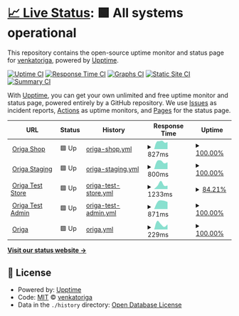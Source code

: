 # [📈 Live Status](https://venkatoriga.github.io/origamonitor): <!--live status--> **🟩 All systems operational**

This repository contains the open-source uptime monitor and status page for [venkatoriga](https://venkatoriga.github.io/origamonitor), powered by [Upptime](https://github.com/upptime/upptime).

[![Uptime CI](https://github.com/venkatoriga/origamonitor/workflows/Uptime%20CI/badge.svg)](https://github.com/venkatoriga/origamonitor/actions?query=workflow%3A%22Uptime+CI%22)
[![Response Time CI](https://github.com/venkatoriga/origamonitor/workflows/Response%20Time%20CI/badge.svg)](https://github.com/venkatoriga/origamonitor/actions?query=workflow%3A%22Response+Time+CI%22)
[![Graphs CI](https://github.com/venkatoriga/origamonitor/workflows/Graphs%20CI/badge.svg)](https://github.com/venkatoriga/origamonitor/actions?query=workflow%3A%22Graphs+CI%22)
[![Static Site CI](https://github.com/venkatoriga/origamonitor/workflows/Static%20Site%20CI/badge.svg)](https://github.com/venkatoriga/origamonitor/actions?query=workflow%3A%22Static+Site+CI%22)
[![Summary CI](https://github.com/venkatoriga/origamonitor/workflows/Summary%20CI/badge.svg)](https://github.com/venkatoriga/origamonitor/actions?query=workflow%3A%22Summary+CI%22)

With [Upptime](https://upptime.js.org), you can get your own unlimited and free uptime monitor and status page, powered entirely by a GitHub repository. We use [Issues](https://github.com/venkatoriga/origamonitor/issues) as incident reports, [Actions](https://github.com/venkatoriga/origamonitor/actions) as uptime monitors, and [Pages](https://venkatoriga.github.io/origamonitor) for the status page.

<!--start: status pages-->
<!-- This summary is generated by Upptime (https://github.com/upptime/upptime) -->
<!-- Do not edit this manually, your changes will be overwritten -->
<!-- prettier-ignore -->
| URL | Status | History | Response Time | Uptime |
| --- | ------ | ------- | ------------- | ------ |
| <img alt="" src="https://icons.duckduckgo.com/ip3/shop.origa.market.ico" height="13"> [Origa Shop](https://shop.origa.market) | 🟩 Up | [origa-shop.yml](https://github.com/venkatoriga/origamonitor/commits/HEAD/history/origa-shop.yml) | <details><summary><img alt="Response time graph" src="./graphs/origa-shop/response-time-week.png" height="20"> 827ms</summary><br><a href="https://venkatoriga.github.io/origamonitor/history/origa-shop"><img alt="Response time 827" src="https://img.shields.io/endpoint?url=https%3A%2F%2Fraw.githubusercontent.com%2Fvenkatoriga%2Forigamonitor%2FHEAD%2Fapi%2Foriga-shop%2Fresponse-time.json"></a><br><a href="https://venkatoriga.github.io/origamonitor/history/origa-shop"><img alt="24-hour response time 827" src="https://img.shields.io/endpoint?url=https%3A%2F%2Fraw.githubusercontent.com%2Fvenkatoriga%2Forigamonitor%2FHEAD%2Fapi%2Foriga-shop%2Fresponse-time-day.json"></a><br><a href="https://venkatoriga.github.io/origamonitor/history/origa-shop"><img alt="7-day response time 827" src="https://img.shields.io/endpoint?url=https%3A%2F%2Fraw.githubusercontent.com%2Fvenkatoriga%2Forigamonitor%2FHEAD%2Fapi%2Foriga-shop%2Fresponse-time-week.json"></a><br><a href="https://venkatoriga.github.io/origamonitor/history/origa-shop"><img alt="30-day response time 827" src="https://img.shields.io/endpoint?url=https%3A%2F%2Fraw.githubusercontent.com%2Fvenkatoriga%2Forigamonitor%2FHEAD%2Fapi%2Foriga-shop%2Fresponse-time-month.json"></a><br><a href="https://venkatoriga.github.io/origamonitor/history/origa-shop"><img alt="1-year response time 827" src="https://img.shields.io/endpoint?url=https%3A%2F%2Fraw.githubusercontent.com%2Fvenkatoriga%2Forigamonitor%2FHEAD%2Fapi%2Foriga-shop%2Fresponse-time-year.json"></a></details> | <details><summary><a href="https://venkatoriga.github.io/origamonitor/history/origa-shop">100.00%</a></summary><a href="https://venkatoriga.github.io/origamonitor/history/origa-shop"><img alt="All-time uptime 100.00%" src="https://img.shields.io/endpoint?url=https%3A%2F%2Fraw.githubusercontent.com%2Fvenkatoriga%2Forigamonitor%2FHEAD%2Fapi%2Foriga-shop%2Fuptime.json"></a><br><a href="https://venkatoriga.github.io/origamonitor/history/origa-shop"><img alt="24-hour uptime 100.00%" src="https://img.shields.io/endpoint?url=https%3A%2F%2Fraw.githubusercontent.com%2Fvenkatoriga%2Forigamonitor%2FHEAD%2Fapi%2Foriga-shop%2Fuptime-day.json"></a><br><a href="https://venkatoriga.github.io/origamonitor/history/origa-shop"><img alt="7-day uptime 100.00%" src="https://img.shields.io/endpoint?url=https%3A%2F%2Fraw.githubusercontent.com%2Fvenkatoriga%2Forigamonitor%2FHEAD%2Fapi%2Foriga-shop%2Fuptime-week.json"></a><br><a href="https://venkatoriga.github.io/origamonitor/history/origa-shop"><img alt="30-day uptime 100.00%" src="https://img.shields.io/endpoint?url=https%3A%2F%2Fraw.githubusercontent.com%2Fvenkatoriga%2Forigamonitor%2FHEAD%2Fapi%2Foriga-shop%2Fuptime-month.json"></a><br><a href="https://venkatoriga.github.io/origamonitor/history/origa-shop"><img alt="1-year uptime 100.00%" src="https://img.shields.io/endpoint?url=https%3A%2F%2Fraw.githubusercontent.com%2Fvenkatoriga%2Forigamonitor%2FHEAD%2Fapi%2Foriga-shop%2Fuptime-year.json"></a></details>
| <img alt="" src="https://icons.duckduckgo.com/ip3/staging.origa.market.ico" height="13"> [Origa Staging](https://staging.origa.market) | 🟩 Up | [origa-staging.yml](https://github.com/venkatoriga/origamonitor/commits/HEAD/history/origa-staging.yml) | <details><summary><img alt="Response time graph" src="./graphs/origa-staging/response-time-week.png" height="20"> 800ms</summary><br><a href="https://venkatoriga.github.io/origamonitor/history/origa-staging"><img alt="Response time 800" src="https://img.shields.io/endpoint?url=https%3A%2F%2Fraw.githubusercontent.com%2Fvenkatoriga%2Forigamonitor%2FHEAD%2Fapi%2Foriga-staging%2Fresponse-time.json"></a><br><a href="https://venkatoriga.github.io/origamonitor/history/origa-staging"><img alt="24-hour response time 800" src="https://img.shields.io/endpoint?url=https%3A%2F%2Fraw.githubusercontent.com%2Fvenkatoriga%2Forigamonitor%2FHEAD%2Fapi%2Foriga-staging%2Fresponse-time-day.json"></a><br><a href="https://venkatoriga.github.io/origamonitor/history/origa-staging"><img alt="7-day response time 800" src="https://img.shields.io/endpoint?url=https%3A%2F%2Fraw.githubusercontent.com%2Fvenkatoriga%2Forigamonitor%2FHEAD%2Fapi%2Foriga-staging%2Fresponse-time-week.json"></a><br><a href="https://venkatoriga.github.io/origamonitor/history/origa-staging"><img alt="30-day response time 800" src="https://img.shields.io/endpoint?url=https%3A%2F%2Fraw.githubusercontent.com%2Fvenkatoriga%2Forigamonitor%2FHEAD%2Fapi%2Foriga-staging%2Fresponse-time-month.json"></a><br><a href="https://venkatoriga.github.io/origamonitor/history/origa-staging"><img alt="1-year response time 800" src="https://img.shields.io/endpoint?url=https%3A%2F%2Fraw.githubusercontent.com%2Fvenkatoriga%2Forigamonitor%2FHEAD%2Fapi%2Foriga-staging%2Fresponse-time-year.json"></a></details> | <details><summary><a href="https://venkatoriga.github.io/origamonitor/history/origa-staging">100.00%</a></summary><a href="https://venkatoriga.github.io/origamonitor/history/origa-staging"><img alt="All-time uptime 100.00%" src="https://img.shields.io/endpoint?url=https%3A%2F%2Fraw.githubusercontent.com%2Fvenkatoriga%2Forigamonitor%2FHEAD%2Fapi%2Foriga-staging%2Fuptime.json"></a><br><a href="https://venkatoriga.github.io/origamonitor/history/origa-staging"><img alt="24-hour uptime 100.00%" src="https://img.shields.io/endpoint?url=https%3A%2F%2Fraw.githubusercontent.com%2Fvenkatoriga%2Forigamonitor%2FHEAD%2Fapi%2Foriga-staging%2Fuptime-day.json"></a><br><a href="https://venkatoriga.github.io/origamonitor/history/origa-staging"><img alt="7-day uptime 100.00%" src="https://img.shields.io/endpoint?url=https%3A%2F%2Fraw.githubusercontent.com%2Fvenkatoriga%2Forigamonitor%2FHEAD%2Fapi%2Foriga-staging%2Fuptime-week.json"></a><br><a href="https://venkatoriga.github.io/origamonitor/history/origa-staging"><img alt="30-day uptime 100.00%" src="https://img.shields.io/endpoint?url=https%3A%2F%2Fraw.githubusercontent.com%2Fvenkatoriga%2Forigamonitor%2FHEAD%2Fapi%2Foriga-staging%2Fuptime-month.json"></a><br><a href="https://venkatoriga.github.io/origamonitor/history/origa-staging"><img alt="1-year uptime 100.00%" src="https://img.shields.io/endpoint?url=https%3A%2F%2Fraw.githubusercontent.com%2Fvenkatoriga%2Forigamonitor%2FHEAD%2Fapi%2Foriga-staging%2Fuptime-year.json"></a></details>
| <img alt="" src="https://icons.duckduckgo.com/ip3/teststore.origa.market.ico" height="13"> [Origa Test Store](https://teststore.origa.market) | 🟩 Up | [origa-test-store.yml](https://github.com/venkatoriga/origamonitor/commits/HEAD/history/origa-test-store.yml) | <details><summary><img alt="Response time graph" src="./graphs/origa-test-store/response-time-week.png" height="20"> 1233ms</summary><br><a href="https://venkatoriga.github.io/origamonitor/history/origa-test-store"><img alt="Response time 1233" src="https://img.shields.io/endpoint?url=https%3A%2F%2Fraw.githubusercontent.com%2Fvenkatoriga%2Forigamonitor%2FHEAD%2Fapi%2Foriga-test-store%2Fresponse-time.json"></a><br><a href="https://venkatoriga.github.io/origamonitor/history/origa-test-store"><img alt="24-hour response time 1233" src="https://img.shields.io/endpoint?url=https%3A%2F%2Fraw.githubusercontent.com%2Fvenkatoriga%2Forigamonitor%2FHEAD%2Fapi%2Foriga-test-store%2Fresponse-time-day.json"></a><br><a href="https://venkatoriga.github.io/origamonitor/history/origa-test-store"><img alt="7-day response time 1233" src="https://img.shields.io/endpoint?url=https%3A%2F%2Fraw.githubusercontent.com%2Fvenkatoriga%2Forigamonitor%2FHEAD%2Fapi%2Foriga-test-store%2Fresponse-time-week.json"></a><br><a href="https://venkatoriga.github.io/origamonitor/history/origa-test-store"><img alt="30-day response time 1233" src="https://img.shields.io/endpoint?url=https%3A%2F%2Fraw.githubusercontent.com%2Fvenkatoriga%2Forigamonitor%2FHEAD%2Fapi%2Foriga-test-store%2Fresponse-time-month.json"></a><br><a href="https://venkatoriga.github.io/origamonitor/history/origa-test-store"><img alt="1-year response time 1233" src="https://img.shields.io/endpoint?url=https%3A%2F%2Fraw.githubusercontent.com%2Fvenkatoriga%2Forigamonitor%2FHEAD%2Fapi%2Foriga-test-store%2Fresponse-time-year.json"></a></details> | <details><summary><a href="https://venkatoriga.github.io/origamonitor/history/origa-test-store">84.21%</a></summary><a href="https://venkatoriga.github.io/origamonitor/history/origa-test-store"><img alt="All-time uptime 84.21%" src="https://img.shields.io/endpoint?url=https%3A%2F%2Fraw.githubusercontent.com%2Fvenkatoriga%2Forigamonitor%2FHEAD%2Fapi%2Foriga-test-store%2Fuptime.json"></a><br><a href="https://venkatoriga.github.io/origamonitor/history/origa-test-store"><img alt="24-hour uptime 84.21%" src="https://img.shields.io/endpoint?url=https%3A%2F%2Fraw.githubusercontent.com%2Fvenkatoriga%2Forigamonitor%2FHEAD%2Fapi%2Foriga-test-store%2Fuptime-day.json"></a><br><a href="https://venkatoriga.github.io/origamonitor/history/origa-test-store"><img alt="7-day uptime 84.21%" src="https://img.shields.io/endpoint?url=https%3A%2F%2Fraw.githubusercontent.com%2Fvenkatoriga%2Forigamonitor%2FHEAD%2Fapi%2Foriga-test-store%2Fuptime-week.json"></a><br><a href="https://venkatoriga.github.io/origamonitor/history/origa-test-store"><img alt="30-day uptime 84.21%" src="https://img.shields.io/endpoint?url=https%3A%2F%2Fraw.githubusercontent.com%2Fvenkatoriga%2Forigamonitor%2FHEAD%2Fapi%2Foriga-test-store%2Fuptime-month.json"></a><br><a href="https://venkatoriga.github.io/origamonitor/history/origa-test-store"><img alt="1-year uptime 84.21%" src="https://img.shields.io/endpoint?url=https%3A%2F%2Fraw.githubusercontent.com%2Fvenkatoriga%2Forigamonitor%2FHEAD%2Fapi%2Foriga-test-store%2Fuptime-year.json"></a></details>
| <img alt="" src="https://icons.duckduckgo.com/ip3/testadmin.origa.market.ico" height="13"> [Origa Test Admin](https://testadmin.origa.market) | 🟩 Up | [origa-test-admin.yml](https://github.com/venkatoriga/origamonitor/commits/HEAD/history/origa-test-admin.yml) | <details><summary><img alt="Response time graph" src="./graphs/origa-test-admin/response-time-week.png" height="20"> 871ms</summary><br><a href="https://venkatoriga.github.io/origamonitor/history/origa-test-admin"><img alt="Response time 871" src="https://img.shields.io/endpoint?url=https%3A%2F%2Fraw.githubusercontent.com%2Fvenkatoriga%2Forigamonitor%2FHEAD%2Fapi%2Foriga-test-admin%2Fresponse-time.json"></a><br><a href="https://venkatoriga.github.io/origamonitor/history/origa-test-admin"><img alt="24-hour response time 871" src="https://img.shields.io/endpoint?url=https%3A%2F%2Fraw.githubusercontent.com%2Fvenkatoriga%2Forigamonitor%2FHEAD%2Fapi%2Foriga-test-admin%2Fresponse-time-day.json"></a><br><a href="https://venkatoriga.github.io/origamonitor/history/origa-test-admin"><img alt="7-day response time 871" src="https://img.shields.io/endpoint?url=https%3A%2F%2Fraw.githubusercontent.com%2Fvenkatoriga%2Forigamonitor%2FHEAD%2Fapi%2Foriga-test-admin%2Fresponse-time-week.json"></a><br><a href="https://venkatoriga.github.io/origamonitor/history/origa-test-admin"><img alt="30-day response time 871" src="https://img.shields.io/endpoint?url=https%3A%2F%2Fraw.githubusercontent.com%2Fvenkatoriga%2Forigamonitor%2FHEAD%2Fapi%2Foriga-test-admin%2Fresponse-time-month.json"></a><br><a href="https://venkatoriga.github.io/origamonitor/history/origa-test-admin"><img alt="1-year response time 871" src="https://img.shields.io/endpoint?url=https%3A%2F%2Fraw.githubusercontent.com%2Fvenkatoriga%2Forigamonitor%2FHEAD%2Fapi%2Foriga-test-admin%2Fresponse-time-year.json"></a></details> | <details><summary><a href="https://venkatoriga.github.io/origamonitor/history/origa-test-admin">100.00%</a></summary><a href="https://venkatoriga.github.io/origamonitor/history/origa-test-admin"><img alt="All-time uptime 100.00%" src="https://img.shields.io/endpoint?url=https%3A%2F%2Fraw.githubusercontent.com%2Fvenkatoriga%2Forigamonitor%2FHEAD%2Fapi%2Foriga-test-admin%2Fuptime.json"></a><br><a href="https://venkatoriga.github.io/origamonitor/history/origa-test-admin"><img alt="24-hour uptime 100.00%" src="https://img.shields.io/endpoint?url=https%3A%2F%2Fraw.githubusercontent.com%2Fvenkatoriga%2Forigamonitor%2FHEAD%2Fapi%2Foriga-test-admin%2Fuptime-day.json"></a><br><a href="https://venkatoriga.github.io/origamonitor/history/origa-test-admin"><img alt="7-day uptime 100.00%" src="https://img.shields.io/endpoint?url=https%3A%2F%2Fraw.githubusercontent.com%2Fvenkatoriga%2Forigamonitor%2FHEAD%2Fapi%2Foriga-test-admin%2Fuptime-week.json"></a><br><a href="https://venkatoriga.github.io/origamonitor/history/origa-test-admin"><img alt="30-day uptime 100.00%" src="https://img.shields.io/endpoint?url=https%3A%2F%2Fraw.githubusercontent.com%2Fvenkatoriga%2Forigamonitor%2FHEAD%2Fapi%2Foriga-test-admin%2Fuptime-month.json"></a><br><a href="https://venkatoriga.github.io/origamonitor/history/origa-test-admin"><img alt="1-year uptime 100.00%" src="https://img.shields.io/endpoint?url=https%3A%2F%2Fraw.githubusercontent.com%2Fvenkatoriga%2Forigamonitor%2FHEAD%2Fapi%2Foriga-test-admin%2Fuptime-year.json"></a></details>
| <img alt="" src="https://icons.duckduckgo.com/ip3/origa.market.ico" height="13"> [Origa](https://origa.market) | 🟩 Up | [origa.yml](https://github.com/venkatoriga/origamonitor/commits/HEAD/history/origa.yml) | <details><summary><img alt="Response time graph" src="./graphs/origa/response-time-week.png" height="20"> 229ms</summary><br><a href="https://venkatoriga.github.io/origamonitor/history/origa"><img alt="Response time 229" src="https://img.shields.io/endpoint?url=https%3A%2F%2Fraw.githubusercontent.com%2Fvenkatoriga%2Forigamonitor%2FHEAD%2Fapi%2Foriga%2Fresponse-time.json"></a><br><a href="https://venkatoriga.github.io/origamonitor/history/origa"><img alt="24-hour response time 229" src="https://img.shields.io/endpoint?url=https%3A%2F%2Fraw.githubusercontent.com%2Fvenkatoriga%2Forigamonitor%2FHEAD%2Fapi%2Foriga%2Fresponse-time-day.json"></a><br><a href="https://venkatoriga.github.io/origamonitor/history/origa"><img alt="7-day response time 229" src="https://img.shields.io/endpoint?url=https%3A%2F%2Fraw.githubusercontent.com%2Fvenkatoriga%2Forigamonitor%2FHEAD%2Fapi%2Foriga%2Fresponse-time-week.json"></a><br><a href="https://venkatoriga.github.io/origamonitor/history/origa"><img alt="30-day response time 229" src="https://img.shields.io/endpoint?url=https%3A%2F%2Fraw.githubusercontent.com%2Fvenkatoriga%2Forigamonitor%2FHEAD%2Fapi%2Foriga%2Fresponse-time-month.json"></a><br><a href="https://venkatoriga.github.io/origamonitor/history/origa"><img alt="1-year response time 229" src="https://img.shields.io/endpoint?url=https%3A%2F%2Fraw.githubusercontent.com%2Fvenkatoriga%2Forigamonitor%2FHEAD%2Fapi%2Foriga%2Fresponse-time-year.json"></a></details> | <details><summary><a href="https://venkatoriga.github.io/origamonitor/history/origa">100.00%</a></summary><a href="https://venkatoriga.github.io/origamonitor/history/origa"><img alt="All-time uptime 100.00%" src="https://img.shields.io/endpoint?url=https%3A%2F%2Fraw.githubusercontent.com%2Fvenkatoriga%2Forigamonitor%2FHEAD%2Fapi%2Foriga%2Fuptime.json"></a><br><a href="https://venkatoriga.github.io/origamonitor/history/origa"><img alt="24-hour uptime 100.00%" src="https://img.shields.io/endpoint?url=https%3A%2F%2Fraw.githubusercontent.com%2Fvenkatoriga%2Forigamonitor%2FHEAD%2Fapi%2Foriga%2Fuptime-day.json"></a><br><a href="https://venkatoriga.github.io/origamonitor/history/origa"><img alt="7-day uptime 100.00%" src="https://img.shields.io/endpoint?url=https%3A%2F%2Fraw.githubusercontent.com%2Fvenkatoriga%2Forigamonitor%2FHEAD%2Fapi%2Foriga%2Fuptime-week.json"></a><br><a href="https://venkatoriga.github.io/origamonitor/history/origa"><img alt="30-day uptime 100.00%" src="https://img.shields.io/endpoint?url=https%3A%2F%2Fraw.githubusercontent.com%2Fvenkatoriga%2Forigamonitor%2FHEAD%2Fapi%2Foriga%2Fuptime-month.json"></a><br><a href="https://venkatoriga.github.io/origamonitor/history/origa"><img alt="1-year uptime 100.00%" src="https://img.shields.io/endpoint?url=https%3A%2F%2Fraw.githubusercontent.com%2Fvenkatoriga%2Forigamonitor%2FHEAD%2Fapi%2Foriga%2Fuptime-year.json"></a></details>

<!--end: status pages-->

[**Visit our status website →**](https://venkatoriga.github.io/origamonitor)

## 📄 License

- Powered by: [Upptime](https://github.com/upptime/upptime)
- Code: [MIT](./LICENSE) © [venkatoriga](https://venkatoriga.github.io/origamonitor)
- Data in the `./history` directory: [Open Database License](https://opendatacommons.org/licenses/odbl/1-0/)
